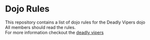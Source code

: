 Dojo Rules
==========

This repository contains a list of dojo rules for the Deadly Vipers dojo  
All members should read the rules.  
For more information checkout the [deadly vipers](https://github.com/deadlyvipers)


